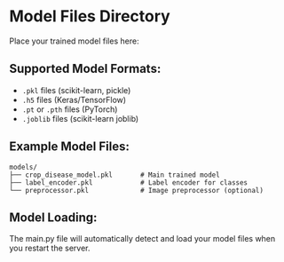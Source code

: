 # Model Files Directory

Place your trained model files here:

## Supported Model Formats:
- `.pkl` files (scikit-learn, pickle)
- `.h5` files (Keras/TensorFlow)
- `.pt` or `.pth` files (PyTorch)
- `.joblib` files (scikit-learn joblib)

## Example Model Files:
```
models/
├── crop_disease_model.pkl       # Main trained model
├── label_encoder.pkl            # Label encoder for classes
└── preprocessor.pkl             # Image preprocessor (optional)
```

## Model Loading:
The main.py file will automatically detect and load your model files when you restart the server.